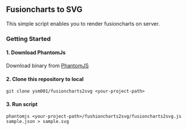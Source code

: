 ## Fusioncharts to SVG
This simple script enables you to render fusioncharts on server.

### Getting Started
#### 1. Download PhantomJs
Download binary from [PhantomJS](http://phantomjs.org/download.html)

#### 2. Clone this repository to local
```
git clone ysm001/fusioncharts2svg <your-project-path>
```

#### 3. Run script
```
phantomjs <your-project-path>/fushioncharts2svg/fusioncharts2svg.js sample.json > sample.svg
```
